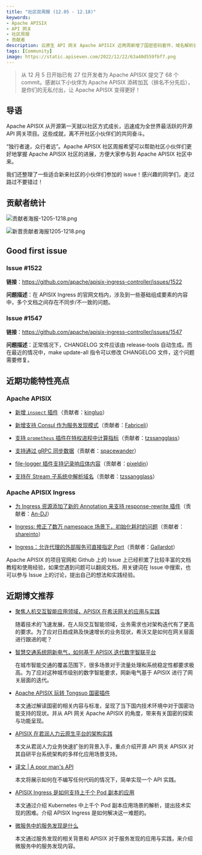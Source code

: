 ```yaml
---
title: "社区双周报 (12.05 - 12.18)"
keywords: 
- Apache APISIX
- API 网关
- 社区周报
- 贡献者
description: 云原生 API 网关 Apache APISIX 近两周新增了国密密码套件，域名解析优化，Admin API 通过 gRPC 协议链接 ectd 等新功能。
tags: [Community]
image: https://static.apiseven.com/2022/12/22/63a40d559fbf7.png
---
```


> 从 12 月 5 日开始已有 27 位开发者为 Apache APISIX 提交了 68 个 commit。感谢以下小伙伴为 Apache APISIX 添砖加瓦（排名不分先后），是你们的无私付出，让 Apache APISIX 变得更好！

<!--truncate-->

## 导语

Apache APISIX 从开源第一天就以社区方式成长，迅速成为全世界最活跃的开源 API 网关项目。这些成就，离不开社区小伙伴们的共同奋斗。

“独行者速，众行者远”。Apache APISIX 社区周报希望可以帮助社区小伙伴们更好地掌握 Apache APISIX 社区的进展，方便大家参与到 Apache APISIX 社区中来。

我们还整理了一些适合新来社区的小伙伴们参加的 issue！感兴趣的同学们，走过路过不要错过！

## 贡献者统计

![贡献者海报-1205-1218.png](https://static.apiseven.com/2022/12/22/63a411bfb3595.png)

![新晋贡献者海报1205-1218.png](https://static.apiseven.com/2022/12/22/63a411c0d2e44.png)

## Good first issue

### Issue #1522

**链接**：https://github.com/apache/apisix-ingress-controller/issues/1522

**问题描述**：在 APISIX Ingress 的官网文档内，涉及到一些基础组成要素的内容中，多个文档之间存在不同步/不一致的问题。

### Issue #1547

**链接**：https://github.com/apache/apisix-ingress-controller/issues/1547

**问题描述**：正常情况下，CHANGELOG 文件应该由 release-tools 自动生成。而在最近的情况中，make update-all 指令可以修改 CHANGELOG 文件，这个问题需要修复。


## 近期功能特性亮点

### Apache APISIX

- [新增 `inspect` 插件](https://github.com/apache/apisix/pull/8400)（贡献者：[kingluo](https://github.com/kingluo)）

- [新增支持 Consul 作为服务发现模式](https://github.com/apache/apisix/pull/8380)（贡献者：[Fabriceli](https://github.com/Fabriceli)）

- [支持 `prometheus` 插件在特权进程中计算指标](https://github.com/apache/apisix/pull/8434)（贡献者：[tzssangglass](https://github.com/tzssangglass)）

- [支持通过 gRPC 同步数据](https://github.com/apache/apisix/pull/8450)（贡献者：[spacewander](https://github.com/spacewander)）

- [file-logger 插件支持记录响应体内容](https://github.com/apache/apisix/pull/8414)（贡献者：[pixeldin](https://github.com/pixeldin)）

- [支持在 Stream 子系统中解析域名](https://github.com/apache/apisix/pull/8500)（贡献者：[tzssangglass](https://github.com/tzssangglass)）

### Apache APISIX Ingress

- [为 Ingress 资源添加了新的 Annotation 来支持 response-rewrite 插件](https://github.com/apache/apisix-ingress-controller/pull/1487)（贡献者：[An-DJ](https://github.com/An-DJ)）

- [Ingress: 修正了数万 namespace 场景下，初始化耗时的问题](https://github.com/apache/apisix-ingress-controller/pull/1386)（贡献者：[shareinto](https://github.com/shareinto)）

- [Ingress：允许代理的外部服务可直接指定 Port](https://github.com/apache/apisix-ingress-controller/pull/1500)（贡献者：[Gallardot](https://github.com/Gallardot)）

Apache APISIX 的项目官网和 Github 上的 Issue 上已经积累了比较丰富的文档教程和使用经验，如果您遇到问题可以翻阅文档，用关键词在 Issue 中搜索，也可以参与 Issue 上的讨论，提出自己的想法和实践经验。

## 近期博文推荐

- [聚焦人机交互智能应用领域，APISIX 在希沃网关的应用与实践](https://apisix.apache.org/zh/blog/2022/12/13/seewo-with-apache-apisix/)

    随着技术的飞速发展，在人际交互智能领域，业务需求也对架构迭代有了更高的要求。为了应对日趋成熟及快速增长的业务现状，希沃又是如何在网关层面进行跟进的呢？

- [智慧交通系统网新电气，如何基于 APISIX 迭代数字智联平台](https://apisix.apache.org/zh/blog/2022/12/09/insigma-with-apache-apisix/)

    在城市智能交通的覆盖范围下，很多场景对于流量处理和系统稳定性都要求极高。为了应对这种城市级别的数字智能要求，网新电气基于 APISIX 进行了网关层面的迭代。

- [Apache APISIX 玩转 Tongsuo 国密插件](https://apisix.apache.org/zh/blog/2022/12/08/apisix-support-tongsuo/)

    本文通过解读国密的相关内容与标准，呈现了当下国内技术环境中对于国密功能支持的现状。并从 API 网关 Apache APISIX 的角度，带来有关国密的探索与功能呈现。

- [APISIX 在君润人力云原生平台的架构实践](https://apisix.apache.org/zh/blog/2022/12/07/junrunrenli-with-apisix/)

    本文从君润人力业务快速扩张的背景入手，重点介绍开源 API 网关 APISIX 对其自研平台系统架构的多样化应用场景支持。

- [译文 | A poor man's API](https://apisix.apache.org/zh/blog/2022/12/a-poor-man%E2%80%98s-api/)

    本文将展示如何在不编写任何代码的情况下，简单实现一个 API 实践。

- [APISIX Ingress 是如何支持上千个 Pod 副本的应用](https://apisix.apache.org/zh/blog/2022/11/25/how-apisix-support-1000-pods/)

    本文通过介绍 Kubernetes 中上千个 Pod 副本应用场景的解析，提出技术实现的困难。介绍 APISIX Ingress 是如何解决这一难题的。

- [微服务中的服务发现是什么](https://apisix.apache.org/zh/blog/2022/11/10/what-is-service-in-microservice-discovery/)

    本文通过服务发现的相关背景和 APISIX 对于服务发现的应用与实践，来介绍微服务中的服务发现内容。

